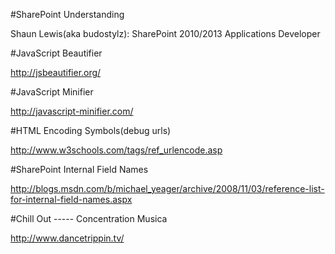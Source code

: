 ﻿#SharePoint Understanding

Shaun Lewis(aka budostylz): SharePoint 2010/2013 Applications  Developer

#JavaScript Beautifier

http://jsbeautifier.org/

#JavaScript Minifier

http://javascript-minifier.com/

#HTML Encoding Symbols(debug urls)

http://www.w3schools.com/tags/ref_urlencode.asp

#SharePoint Internal Field Names

http://blogs.msdn.com/b/michael_yeager/archive/2008/11/03/reference-list-for-internal-field-names.aspx


#Chill Out ----- Concentration Musica

http://www.dancetrippin.tv/
